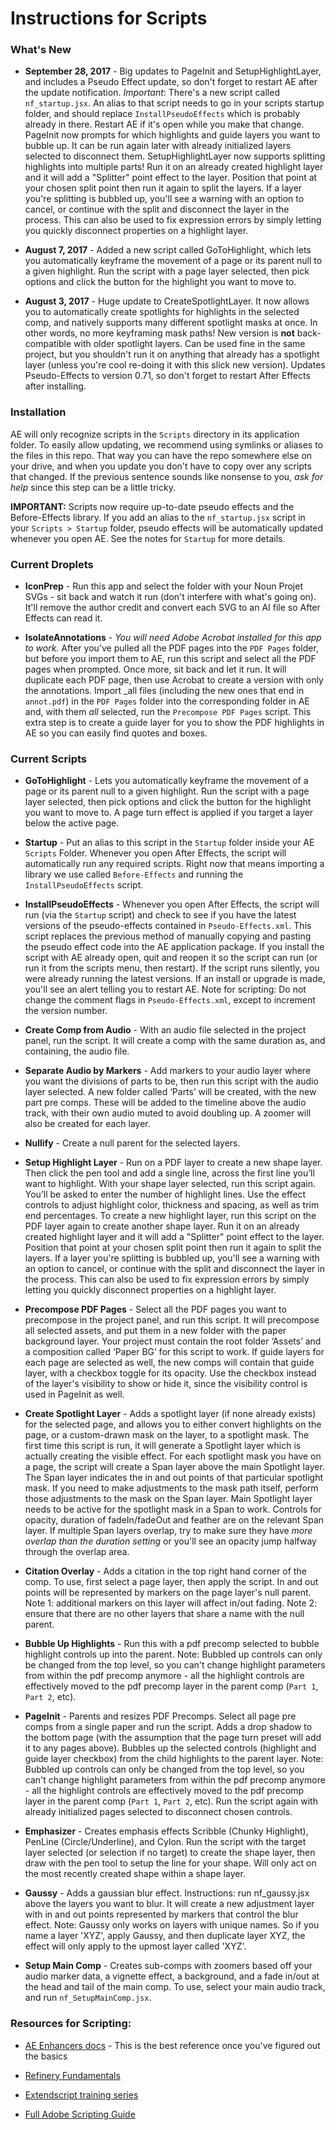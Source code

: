 # Instructions for Scripts

### What's New

- **September 28, 2017** - Big updates to PageInit and SetupHighlightLayer, and includes a Pseudo Effect update, so don't forget to restart AE after the update notification. *Important*: There's a new script called `nf_startup.jsx`. An alias to that script needs to go in your scripts startup folder, and should replace `InstallPseudoEffects` which is probably already in there. Restart AE if it's open while you make that change. PageInit now prompts for which highlights and guide layers you want to bubble up. It can be run again later with already initialized layers selected to disconnect them. SetupHighlightLayer now supports splitting highlights into multiple parts! Run it on an already created highlight layer and it will add a "Splitter" point effect to the layer. Position that point at your chosen split point then run it again to split the layers. If a layer you're splitting is bubbled up, you'll see a warning with an option to cancel, or continue with the split and disconnect the layer in the process. This can also be used to fix expression errors by simply letting you quickly disconnect properties on a highlight layer.

- **August 7, 2017** - Added a new script called GoToHighlight, which lets you automatically keyframe the movement of a page or its parent null to a given highlight. Run the script with a page layer selected, then pick options and click the button for the highlight you want to move to.

- **August 3, 2017** - Huge update to CreateSpotlightLayer. It now allows you to automatically create spotlights for highlights in the selected comp, and natively supports many different spotlight masks at once. In other words, no more keyframing mask paths! New version is **not** back-compatible with older spotlight layers. Can be used fine in the same project, but you shouldn't run it on anything that already has a spotlight layer (unless you're cool re-doing it with this slick new version). Updates Pseudo-Effects to version 0.71, so don't forget to restart After Effects after installing.

### Installation

AE will only recognize scripts in the `Scripts` directory in its application folder. To easily allow updating, we recommend using symlinks or aliases to the files in this repo. That way you can have the repo somewhere else on your drive, and when you update you don't have to copy over any scripts that changed. If the previous sentence sounds like nonsense to you, _ask for help_ since this step can be a little tricky.

**IMPORTANT:** Scripts now require up-to-date pseudo effects and the Before-Effects library. If you add an alias to the `nf_startup.jsx` script in your `Scripts > Startup` folder, pseudo effects will be automatically updated whenever you open AE. See the notes for `Startup` for more details.

### Current Droplets

- **IconPrep** - Run this app and select the folder with your Noun Projet SVGs - sit back and watch it run (don't interfere with what's going on). It'll remove the author credit and convert each SVG to an AI file so After Effects can read it.

- **IsolateAnnotations** - _You will need Adobe Acrobat installed for this app to work._ After you've pulled all the PDF pages into the `PDF Pages` folder, but before you import them to AE, run this script and select all the PDF pages when prompted. Once more, sit back and let it run. It will duplicate each PDF page, then use Acrobat to create a version with only the annotations. Import _all files (including the new ones that end in `annot.pdf`) in the `PDF Pages` folder into the corresponding folder in AE and, with them _all_ selected, run the `Precompose PDF Pages` script. This extra step is to create a guide layer for you to show the PDF highlights in AE so you can easily find quotes and boxes.

### Current Scripts

- **GoToHighlight** - Lets you automatically keyframe the movement of a page or its parent null to a given highlight. Run the script with a page layer selected, then pick options and click the button for the highlight you want to move to. A page turn effect is applied if you target a layer below the active page.

- **Startup** - Put an alias to this script in the `Startup` folder inside your AE `Scripts` Folder. Whenever you open After Effects, the script will automatically run any required scripts. Right now that means importing a library we use called `Before-Effects` and running the `InstallPseudoEffects` script.

- **InstallPseudoEffects** - Whenever you open After Effects, the script will run (via the `Startup` script) and check to see if you have the latest versions of the pseudo-effects contained in `Pseudo-Effects.xml`. This script replaces the previous method of manually copying and pasting the pseudo effect code into the AE application package. If you install the script with AE already open, quit and reopen it so the script can run (or run it from the scripts menu, then restart). If the script runs silently, you were already running the latest versions. If an install or upgrade is made, you'll see an alert telling you to restart AE. Note for scripting: Do not change the comment flags in `Pseudo-Effects.xml`, except to increment the version number.

- **Create Comp from Audio** - With an audio file selected in the project panel, run the script. It will create a comp with the same duration as, and containing, the audio file.

- **Separate Audio by Markers** - Add markers to your audio layer where you want the divisions of parts to be, then run this script with the audio layer selected. A new folder called ‘Parts’ will be created, with the new part pre comps. These will be added to the timeline above the audio track, with their own audio muted to avoid doubling up. A zoomer will also be created for each layer.

- **Nullify** - Create a null parent for the selected layers.

- **Setup Highlight Layer** - Run on a PDF layer to create a new shape layer. Then click the pen tool and add a single line, across the first line you’ll want to highlight. With your shape layer selected, run this script again. You’ll be asked to enter the number of highlight lines. Use the effect controls to adjust highlight color, thickness and spacing, as well as trim end percentages. To create a new highlight layer, run this script on the PDF layer again to create another shape layer. Run it on an already created highlight layer and it will add a "Splitter" point effect to the layer. Position that point at your chosen split point then run it again to split the layers. If a layer you're splitting is bubbled up, you'll see a warning with an option to cancel, or continue with the split and disconnect the layer in the process. This can also be used to fix expression errors by simply letting you quickly disconnect properties on a highlight layer.

- **Precompose PDF Pages** - Select all the PDF pages you want to precompose in the project panel, and run this script. It will precompose all selected assets, and put them in a new folder with the paper background layer. Your project must contain the root folder ‘Assets’ and a composition called ‘Paper BG’ for this script to work. If guide layers for each page are selected as well, the new comps will contain that guide layer, with a checkbox toggle for its opacity. Use the checkbox instead of the layer's visibility to show or hide it, since the visibility control is used in PageInit as well.

- **Create Spotlight Layer** - Adds a spotlight layer (if none already exists) for the selected page, and allows you to either convert highlights on the page, or a custom-drawn mask on the layer, to a spotlight mask. The first time this script is run, it will generate a Spotlight layer which is actually creating the visible effect. For each spotlight mask you have on a page, the script will create a Span layer above the main Spotlight layer. The Span layer indicates the in and out points of that particular spotlight mask. If you need to make adjustments to the mask path itself, perform those adjustments to the mask on the Span layer. Main Spotlight layer needs to be active for the spotlight mask in a Span to work. Controls for opacity, duration of fadeIn/fadeOut and feather are on the relevant Span layer. If multiple Span layers overlap, try to make sure they have *more overlap than the duration setting* or you'll see an opacity jump halfway through the overlap area.

- **Citation Overlay** - Adds a citation in the top right hand corner of the comp. To use, first select a page layer, then apply the script. In and out points will be represented by markers on the page layer's null parent. Note 1: additional markers on this layer will affect in/out fading. Note 2: ensure that there are no other layers that share a name with the null parent.

- **Bubble Up Highlights** - Run this with a pdf precomp selected to bubble highlight controls up into the parent. Note: Bubbled up controls can only be changed from the top level, so you can't change highlight parameters from within the pdf precomp anymore - all the highlight controls are effectively moved to the pdf precomp layer in the parent comp (`Part 1`, `Part 2`, etc).

- **PageInit** - Parents and resizes PDF Precomps. Select all page pre comps from a single paper and run the script. Adds a drop shadow to the bottom page (with the assumption that the page turn preset will add it to any pages above). Bubbles up the selected controls (highlight and guide layer checkbox) from the child highlights to the parent layer. Note: Bubbled up controls can only be changed from the top level, so you can't change highlight parameters from within the pdf precomp anymore - all the highlight controls are effectively moved to the pdf precomp layer in the parent comp (`Part 1`, `Part 2`, etc). Run the script again with already initialized pages selected to disconnect chosen controls.

- **Emphasizer** - Creates emphasis effects Scribble (Chunky Highlight), PenLine (Circle/Underline), and Cylon. Run the script with the target layer selected (or selection if no target) to create the shape layer, then draw with the pen tool to setup the line for your shape. Will only act on the most recently created shape within a shape layer. 

- **Gaussy** - Adds a gaussian blur effect. Instructions: run nf_gaussy.jsx above the layers you want to blur. It will create a new adjustment layer with in and out points represented by markers that control the blur effect. Note: Gaussy only works on layers with unique names. So if you name a layer 'XYZ', apply Gaussy, and then duplicate layer XYZ, the effect will only apply to the upmost layer called 'XYZ'.

- **Setup Main Comp** - Creates sub-comps with zoomers based off your audio marker data, a vignette effect, a background, and a fade in/out at the head and tail of the main comp. To use, select your main audio track, and run `nf_SetupMainComp.jsx`.


### Resources for Scripting:

- [AE Enhancers docs](http://docs.aenhancers.com/) - This is the best reference once you've figured out the basics

- [Refinery Fundamentals](http://www.redefinery.com/ae/fundamentals/)

- [Extendscript training series](http://www.provideocoalition.com/after-effects-extendscript-training-complete-series/)

- [Full Adobe Scripting Guide](http://blogs.adobe.com/wp-content/blogs.dir/48/files/2012/06/After-Effects-CS6-Scripting-Guide.pdf?file=2012/06/After-Effects-CS6-Scripting-Guide.pdf)
